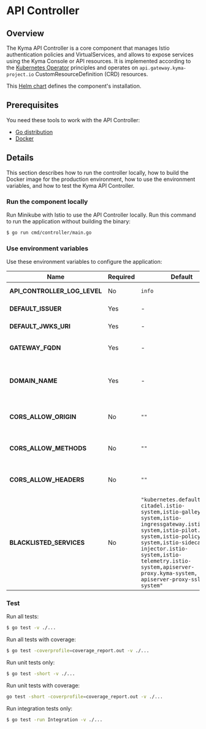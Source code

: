 # API Controller

## Overview

The Kyma API Controller is a core component that manages Istio authentication policies and VirtualServices, and allows to expose services using the Kyma Console or API resources. It is implemented according to the [Kubernetes Operator](https://coreos.com/blog/introducing-operators.html) principles and operates on `api.gateway.kyma-project.io` CustomResourceDefinition (CRD) resources.

This [Helm chart](/resources/core/charts/api-controller/Chart.yaml) defines the component's installation.

## Prerequisites

You need these tools to work with the API Controller:

- [Go distribution](https://golang.org)
- [Docker](https://www.docker.com/)


## Details

This section describes how to run the controller locally, how to build the Docker image for the production environment, how to use the environment variables, and how to test the Kyma API Controller.

### Run the component locally

Run Minikube with Istio to use the API Controller locally. Run this command to run the application without building the binary:

```bash
$ go run cmd/controller/main.go
```

### Use environment variables

Use these environment variables to configure the application:

| Name | Required | Default | Description | Possible values |
|------|----------|---------|-------------|-----------------|
| **API_CONTROLLER_LOG_LEVEL** | No | `info` | Show detailed logs in the application. | `info`, `debug`
| **DEFAULT_ISSUER** | Yes | - | Used to set default issuer in the Policy. | any string |
| **DEFAULT_JWKS_URI** | Yes | - | Used to set default jwksUri in the Policy. | any string |
| **GATEWAY_FQDN** | Yes | - | Used to set gateway in the Virtual Service specification. | any string |
| **DOMAIN_NAME** | Yes | - | Used to set a hostname in the Virtual Service specification if a short version of the hostname is provided. | any string |
| **CORS_ALLOW_ORIGIN** | No | `""` | Used to set the `corsPolicy.allowOrigin` field in the specification of the Virtual Service. | `"*"` or comma-separated list of origins |
| **CORS_ALLOW_METHODS** | No | `""` | Used to set the `corsPolicy.allowMethods` field in the specification of the Virtual Service. | comma-separated list of methods |
| **CORS_ALLOW_HEADERS** | No | `""` | Used to set the `corsPolicy.allowHeaders` field in the specification of the Virtual Service. | `"*"` or comma-separated list of headers |
| **BLACKLISTED_SERVICES** | No | `"kubernetes.default,istio-citadel.istio-system,istio-galley.istio-system,istio-ingressgateway.istio-system,istio-pilot.istio-system,istio-policy.istio-system,istio-sidecar-injector.istio-system,istio-telemetry.istio-system,apiserver-proxy.kyma-system, apiserver-proxy-ssl.kyma-system"` | Used to defined a list of services for which the API Controller doesn't create Virtual Services or Policies. | Comma-separated list of services and their source Namespace in the `{SERVICE_NAME}.{NAMESPACE}` format.


### Test

Run all tests:

```bash
$ go test -v ./...
```

Run all tests with coverage:

```bash
$ go test -coverprofile=coverage_report.out -v ./...
```

Run unit tests only:

```bash
$ go test -short -v ./...
```

Run unit tests with coverage:

```bash
go test -short -coverprofile=coverage_report.out -v ./...
```

Run integration tests only:

```bash
$ go test -run Integration -v ./...
```

